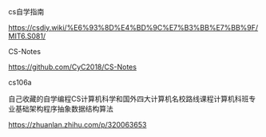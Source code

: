cs自学指南

https://csdiy.wiki/%E6%93%8D%E4%BD%9C%E7%B3%BB%E7%BB%9F/MIT6.S081/



CS-Notes

https://github.com/CyC2018/CS-Notes



cs106a



自己收藏的自学编程CS计算机科学和国外四大计算机名校路线课程计算机科班专业基础架构程序抽象数据结构算法

https://zhuanlan.zhihu.com/p/320063653